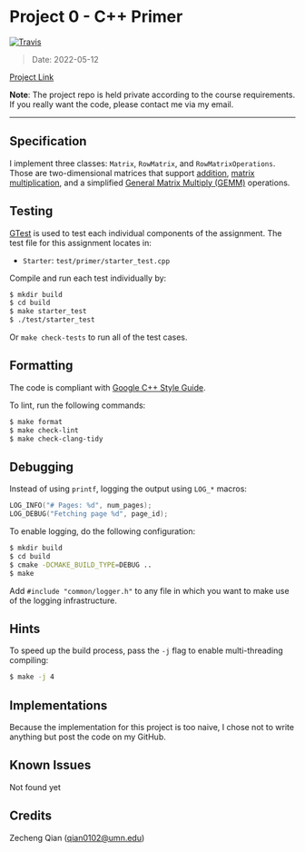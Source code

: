 # Project 0 - C++ Primer

[![Travis](https://img.shields.io/badge/language-C++-green.svg)]()

>   Date: 2022-05-12

[Project Link](https://github.com/Aden-Q/CMU-15-445/tree/main/projects/project0)

**Note**: The project repo is held private according to the course requirements. If you really want the code, please contact me via my email.

----

## Specification

I implement three classes: `Matrix`, `RowMatrix`, and `RowMatrixOperations`. Those are two-dimensional matrices that support <u>addition</u>, <u>matrix multiplication</u>, and a simplified <u>General Matrix Multiply (GEMM)</u> operations.

## Testing

[GTest](https://github.com/google/googletest) is used to test each individual components of the assignment. The test file for this assignment locates in:

+   `Starter`: `test/primer/starter_test.cpp`

Compile and run each test individually by:

```bash
$ mkdir build
$ cd build
$ make starter_test
$ ./test/starter_test
```

Or `make check-tests` to run all of the test cases.

## Formatting

The code is compliant with [Google C++ Style Guide](https://google.github.io/styleguide/cppguide.html).

To lint, run the following commands:

```bash
$ make format
$ make check-lint
$ make check-clang-tidy
```

## Debugging

Instead of using `printf`, logging the output using `LOG_*` macros:

```c++
LOG_INFO("# Pages: %d", num_pages);
LOG_DEBUG("Fetching page %d", page_id);
```

To enable logging, do the following configuration:

```bash
$ mkdir build
$ cd build
$ cmake -DCMAKE_BUILD_TYPE=DEBUG ..
$ make
```

Add `#include "common/logger.h"` to any file in which you want to make use of the logging infrastructure.

## Hints

To speed up the build process, pass the `-j` flag to enable multi-threading compiling:

```bash
$ make -j 4
```

## Implementations

Because the implementation for this project is too naive, I chose not to write anything but post the code on my GitHub.

## Known Issues

Not found yet

## Credits

Zecheng Qian (qian0102@umn.edu)
